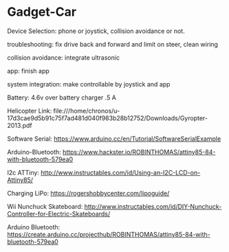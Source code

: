 # Gadget-Car

Device Selection: phone or joystick, collision avoidance or not.

troubleshooting: fix drive back and forward and limit on steer, clean wiring

collision avoidance: integrate ultrasonic

app: finish app

system integration: make controllable by joystick and app

Battery: 4.6v over battery charger     .5 A

Helicopter Link: file:///home/chronos/u-17d3cae9d5b91c75f7ad481d040f983b28b12752/Downloads/Gyropter-2013.pdf

Software Serial: https://www.arduino.cc/en/Tutorial/SoftwareSerialExample

Arduino-Bluetooth: https://www.hackster.io/ROBINTHOMAS/attiny85-84-with-bluetooth-579ea0

I2c ATTiny: http://www.instructables.com/id/Using-an-I2C-LCD-on-Attiny85/

Charging LiPo: https://rogershobbycenter.com/lipoguide/

Wii Nunchuck Skateboard: http://www.instructables.com/id/DIY-Nunchuck-Controller-for-Electric-Skateboards/

Arduino Bluetooth: https://create.arduino.cc/projecthub/ROBINTHOMAS/attiny85-84-with-bluetooth-579ea0
